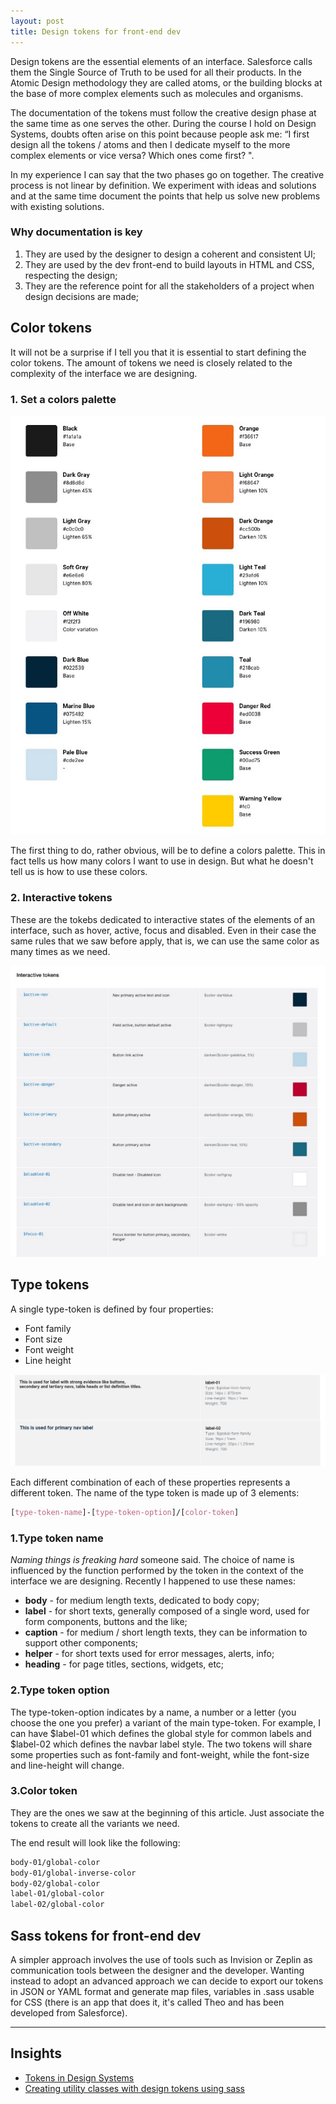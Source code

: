 ```yaml
---
layout: post
title: Design tokens for front-end dev
---
```


Design tokens are the essential elements of an interface. Salesforce calls them the Single Source of Truth to be used for all their products. In the Atomic Design methodology they are called atoms, or the building blocks at the base of more complex elements such as molecules and organisms.

The documentation of the tokens must follow the creative design phase at the same time as one serves the other. During the course I hold on Design Systems, doubts often arise on this point because people ask me: “I first design all the tokens / atoms and then I dedicate myself to the more complex elements or vice versa? Which ones come first? ".

In my experience I can say that the two phases go on together. The creative process is not linear by definition. We experiment with ideas and solutions and at the same time document the points that help us solve new problems with existing solutions.

### Why documentation is key
1. They are used by the designer to design a coherent and consistent UI;
2. They are used by the dev front-end to build layouts in HTML and CSS, respecting the design;
3. They are the reference point for all the stakeholders of a project when design decisions are made;


## Color tokens
It will not be a surprise if I tell you that it is essential to start defining the color tokens. The amount of tokens we need is closely related to the complexity of the interface we are designing.

### 1. Set a colors palette
![color tokens](/img/posts/design-tokens/color-tokens.jpg "Color tokens")

The first thing to do, rather obvious, will be to define a colors palette. This in fact tells us how many colors I want to use in design. But what he doesn't tell us is how to use these colors.

### 2. Interactive tokens
These are the tokebs dedicated to interactive states of the elements of an interface, such as hover, active, focus and disabled. Even in their case the same rules that we saw before apply, that is, we can use the same color as many times as we need.

![interactive tokens](/img/posts/design-tokens/interactive-tokens.jpg "Interactive tokens")

## Type tokens
A single type-token is defined by four properties:
- Font family
- Font size
- Font weight
- Line height

![type tokens](/img/posts/design-tokens/type-token.jpg "Type token")

Each different combination of each of these properties represents a different token. The name of the type token is made up of 3 elements:

```scss
[type-token-name]-[type-token-option]/[color-token]
```

### 1.Type token name
_Naming things is freaking hard_ someone said. The choice of name is influenced by the function performed by the token in the context of the interface we are designing. Recently I happened to use these names:
- **body** - for medium length texts, dedicated to body copy;
- **label** - for short texts, generally composed of a single word, used for form components, buttons and the like;
- **caption** - for medium / short length texts, they can be information to support other components;
- **helper** - for short texts used for error messages, alerts, info;
- **heading** - for page titles, sections, widgets, etc;

### 2.Type token option
The type-token-option indicates by a name, a number or a letter (you choose the one you prefer) a variant of the main type-token. For example, I can have $label-01 which defines the global style for common labels and $label-02 which defines the navbar label style. The two tokens will share some properties such as font-family and font-weight, while the font-size and line-height will change.

### 3.Color token
They are the ones we saw at the beginning of this article. Just associate the tokens to create all the variants we need.

The end result will look like the following:
```scss
body-01/global-color
body-01/global-inverse-color
body-02/global-color
label-01/global-color
label-02/global-color
```

## Sass tokens for front-end dev
A simpler approach involves the use of tools such as Invision or Zeplin as communication tools between the designer and the developer. Wanting instead to adopt an advanced approach we can decide to export our tokens in JSON or YAML format and generate map files, variables in .sass usable for CSS (there is an app that does it, it's called Theo and has been developed from Salesforce).

<hr>

## Insights
- [Tokens in Design Systems](https://medium.com/eightshapes-llc/tokens-in-design-systems-25dd82d58421)
- [Creating utility classes with design tokens using sass](https://www.alwaystwisted.com/articles/creating-utility-classes-with-design-tokens-using-sass)